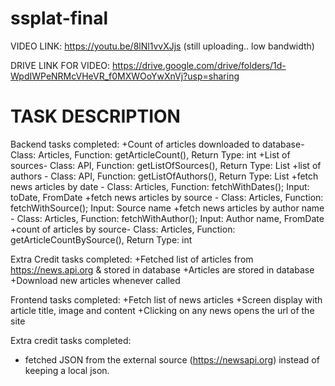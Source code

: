 # ssplat-final
VIDEO LINK: https://youtu.be/8lNl1vvXJjs
(still uploading.. low bandwidth)

DRIVE LINK FOR VIDEO: https://drive.google.com/drive/folders/1d-WpdIWPeNRMcVHeVR_f0MXWOoYwXnVj?usp=sharing

# TASK DESCRIPTION
Backend tasks completed:
+Count of articles downloaded to database- Class: Articles, Function: getArticleCount(),  Return Type: int
+List of sources- Class: API, Function: getListOfSources(), Return Type: List
+list of authors - Class: API, Function: getListOfAuthors(), Return Type: List
+fetch news articles by date - Class: Articles, Function: fetchWithDates(); Input: toDate, FromDate
+fetch news articles by source - Class: Articles, Function: fetchWithSource(); Input: Source name
+fetch news articles by author name - Class: Articles, Function: fetchWithAuthor(); Input: Author name, FromDate
+count of articles by source- Class: Articles, Function: getArticleCountBySource(),  Return Type: int

Extra Credit tasks completed:
+Fetched list of articles from https://news.api.org & stored in database
+Articles are stored in database
+Download new articles whenever called

Frontend tasks completed:
+Fetch list of news articles
+Screen display with article title, image and content
+Clicking on any news opens the url of the site

Extra credit tasks completed:
+ fetched JSON from the external source (https://newsapi.org) instead of keeping a local json.
